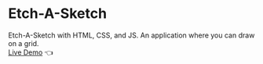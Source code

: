 # Etch-A-Sketch
Etch-A-Sketch with HTML, CSS, and JS.  An application where you can draw on a grid.  
[Live Demo](https://spookyflame10.github.io/Etch-A-Sketch/) :point_left: